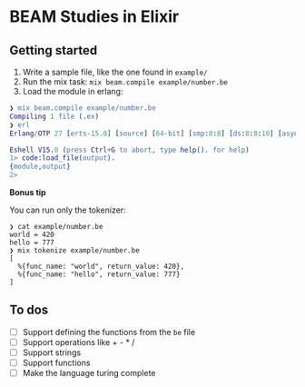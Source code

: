 # BEAM Studies in Elixir

## Getting started

1. Write a sample file, like the one found in `example/`
2. Run the mix task: `mix beam.compile example/number.be`
3. Load the module in erlang:

```erlang
❯ mix beam.compile example/number.be
Compiling 1 file (.ex)
❯ erl
Erlang/OTP 27 [erts-15.0] [source] [64-bit] [smp:8:8] [ds:8:8:10] [async-threads:1] [jit]

Eshell V15.0 (press Ctrl+G to abort, type help(). for help)
1> code:load_file(output).
{module,output}
2>
```

**Bonus tip**

You can run only the tokenizer:

```shell
❯ cat example/number.be
world = 420
hello = 777
❯ mix tokenize example/number.be
[
  %{func_name: "world", return_value: 420},
  %{func_name: "hello", return_value: 777}
]
```

## To dos

- [ ] Support defining the functions from the `be` file
- [ ] Support operations like + - * /
- [ ] Support strings
- [ ] Support functions
- [ ] Make the language turing complete
